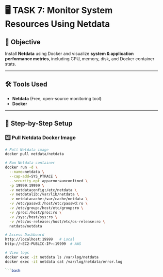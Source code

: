 # 🖥️ TASK 7: Monitor System Resources Using Netdata

## 📌 Objective
Install **Netdata** using Docker and visualize **system & application performance metrics**, including CPU, memory, disk, and Docker container stats.

---

## 🛠 Tools Used
- **Netdata** (Free, open-source monitoring tool)
- **Docker**

---

## 🚀 Step-by-Step Setup

### 1️⃣ Pull Netdata Docker Image
```bash
# Pull Netdata image
docker pull netdata/netdata

# Run Netdata container
docker run -d \
  --name=netdata \
  --cap-add=SYS_PTRACE \
  --security-opt apparmor=unconfined \
  -p 19999:19999 \
  -v netdataconfig:/etc/netdata \
  -v netdatalib:/var/lib/netdata \
  -v netdatacache:/var/cache/netdata \
  -v /etc/passwd:/host/etc/passwd:ro \
  -v /etc/group:/host/etc/group:ro \
  -v /proc:/host/proc:ro \
  -v /sys:/host/sys:ro \
  -v /etc/os-release:/host/etc/os-release:ro \
  netdata/netdata

# Access Dashboard
http://localhost:19999   # Local
http://<EC2-PUBLIC-IP>:19999  # AWS

# View logs
docker exec -it netdata ls /var/log/netdata
docker exec -it netdata cat /var/log/netdata/error.log

```bash

